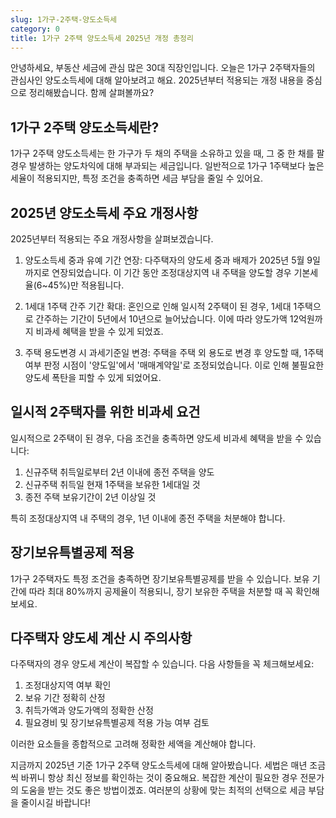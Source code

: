 ```yaml
---
slug: 1가구-2주택-양도소득세
category: 0
title: 1가구 2주택 양도소득세 2025년 개정 총정리
---
```


안녕하세요, 부동산 세금에 관심 많은 30대 직장인입니다. 오늘은 1가구 2주택자들의 관심사인 양도소득세에 대해 알아보려고 해요. 2025년부터 적용되는 개정 내용을 중심으로 정리해봤습니다. 함께 살펴볼까요?

## 1가구 2주택 양도소득세란?

1가구 2주택 양도소득세는 한 가구가 두 채의 주택을 소유하고 있을 때, 그 중 한 채를 팔 경우 발생하는 양도차익에 대해 부과되는 세금입니다. 일반적으로 1가구 1주택보다 높은 세율이 적용되지만, 특정 조건을 충족하면 세금 부담을 줄일 수 있어요.

## 2025년 양도소득세 주요 개정사항

2025년부터 적용되는 주요 개정사항을 살펴보겠습니다.

1. 양도소득세 중과 유예 기간 연장: 다주택자의 양도세 중과 배제가 2025년 5월 9일까지로 연장되었습니다. 이 기간 동안 조정대상지역 내 주택을 양도할 경우 기본세율(6~45%)만 적용됩니다.

2. 1세대 1주택 간주 기간 확대: 혼인으로 인해 일시적 2주택이 된 경우, 1세대 1주택으로 간주하는 기간이 5년에서 10년으로 늘어났습니다. 이에 따라 양도가액 12억원까지 비과세 혜택을 받을 수 있게 되었죠.

3. 주택 용도변경 시 과세기준일 변경: 주택을 주택 외 용도로 변경 후 양도할 때, 1주택 여부 판정 시점이 '양도일'에서 '매매계약일'로 조정되었습니다. 이로 인해 불필요한 양도세 폭탄을 피할 수 있게 되었어요.

## 일시적 2주택자를 위한 비과세 요건

일시적으로 2주택이 된 경우, 다음 조건을 충족하면 양도세 비과세 혜택을 받을 수 있습니다:

1. 신규주택 취득일로부터 2년 이내에 종전 주택을 양도
2. 신규주택 취득일 현재 1주택을 보유한 1세대일 것
3. 종전 주택 보유기간이 2년 이상일 것

특히 조정대상지역 내 주택의 경우, 1년 이내에 종전 주택을 처분해야 합니다.

## 장기보유특별공제 적용

1가구 2주택자도 특정 조건을 충족하면 장기보유특별공제를 받을 수 있습니다. 보유 기간에 따라 최대 80%까지 공제율이 적용되니, 장기 보유한 주택을 처분할 때 꼭 확인해보세요.

## 다주택자 양도세 계산 시 주의사항

다주택자의 경우 양도세 계산이 복잡할 수 있습니다. 다음 사항들을 꼭 체크해보세요:

1. 조정대상지역 여부 확인
2. 보유 기간 정확히 산정
3. 취득가액과 양도가액의 정확한 산정
4. 필요경비 및 장기보유특별공제 적용 가능 여부 검토

이러한 요소들을 종합적으로 고려해 정확한 세액을 계산해야 합니다.

지금까지 2025년 기준 1가구 2주택 양도소득세에 대해 알아봤습니다. 세법은 매년 조금씩 바뀌니 항상 최신 정보를 확인하는 것이 중요해요. 복잡한 계산이 필요한 경우 전문가의 도움을 받는 것도 좋은 방법이겠죠. 여러분의 상황에 맞는 최적의 선택으로 세금 부담을 줄이시길 바랍니다!